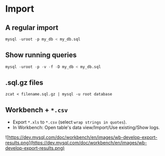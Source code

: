 # Import

## A regular import

```sql
mysql -uroot -p my_db < my_db.sql
```

## Show running queries

```sql
mysql -uroot -p -v -f -D my_db < my_db.sql
```

## .sql.gz files

```
zcat < filename.sql.gz | mysql -u root database
```

## Workbench + `*.csv`

* Export `*.xls` to `*.csv` (select `wrap strings in quotes`).
* In Workbench: Open table's data view/Import/Use existing/Show logs.

![https://dev.mysql.com/doc/workbench/en/images/wb-develop-export-results.png](https://dev.mysql.com/doc/workbench/en/images/wb-develop-export-results.png)
